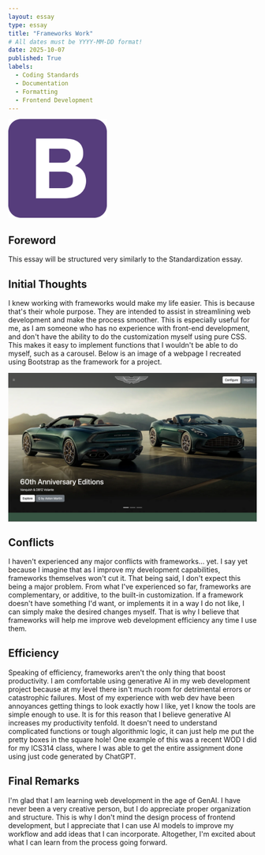 ```yaml
---
layout: essay
type: essay
title: "Frameworks Work"
# All dates must be YYYY-MM-DD format!
date: 2025-10-07
published: True
labels:
  - Coding Standards
  - Documentation
  - Formatting
  - Frontend Development
---
```

<img width="200px" 
     class="rounded float-start pe-4" 
     src="../img/frameworks.svg" >

## Foreword
This essay will be structured very similarly to the Standardization essay.

## Initial Thoughts
I knew working with frameworks would make my life easier. This is because that's their whole purpose. They are intended to assist in streamlining web development and make the process smoother. This is especially useful for me, as I am someone who has no experience with front-end development, and don't have the ability to do the customization myself using pure CSS. This makes it easy to implement functions that I wouldn't be able to do myself, such as a carousel. Below is an image of a webpage I recreated using Bootstrap as the framework for a project.

<img width="600px" 
     class="rounded float-start pe-4"
     style="display:block; margin-left: auto; margin-right: auto;"
     src="../img/AM.png" >

## Conflicts
I haven't experienced any major conflicts with frameworks... yet. I say yet because I imagine that as I improve my development capabilities, frameworks themselves won't cut it. That being said, I don't expect this being a major problem. From what I've experienced so far, frameworks are complementary, or additive, to the built-in customization. If a framework doesn't have something I'd want, or implements it in a way I do not like, I can simply make the desired changes myself. That is why I believe that frameworks will help me improve web development efficiency any time I use them.

## Efficiency
Speaking of efficiency, frameworks aren't the only thing that boost productivity. I am comfortable using generative AI in my web development project because at my level there isn't much room for detrimental errors or catastrophic failures. Most of my experience with web dev have been annoyances getting things to look exactly how I like, yet I know the tools are simple enough to use. It is for this reason that I believe generative AI increases my productivity tenfold. It doesn't need to understand complicated functions or tough algorithmic logic, it can just help me put the pretty boxes in the square hole! One example of this was a recent WOD I did for my ICS314 class, where I was able to get the entire assignment done using just code generated by ChatGPT.

## Final Remarks
I'm glad that I am learning web development in the age of GenAI. I have never been a very creative person, but I do appreciate proper organization and structure. This is why I don't mind the design process of frontend development, but I appreciate that I can use AI models to improve my workflow and add ideas that I can incorporate. Altogether, I'm excited about what I can learn from the process going forward.
